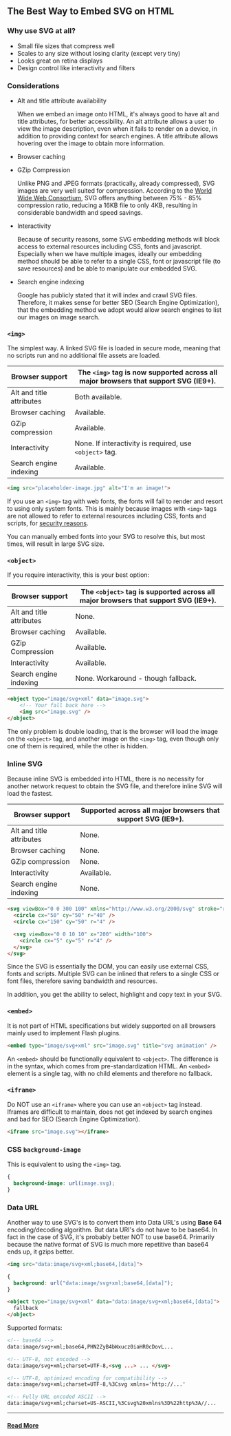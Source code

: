 ## The Best Way to Embed SVG on HTML
### Why use SVG at all?
* Small file sizes that compress well
* Scales to any size without losing clarity (except very tiny)
* Looks great on retina displays
* Design control like interactivity and filters

### Considerations
* Alt and title attribute availability

    When we embed an image onto HTML, it's always good to have alt and title attributes, for better accessibility. An alt attribute allows a user to view the image description, even when it fails to render on a device, in addition to providing context for search engines. A title attribute allows hovering over the image to obtain more information.

* Browser caching
* GZip Compression

    Unlike PNG and JPEG formats (practically, already compressed), SVG images are very well suited for compression. According to the [World Wide Web Consortium](https://www.w3.org/TR/SVG11/minimize.html), SVG offers anything between 75% - 85% compression ratio, reducing a 16KB file to only 4KB, resulting in considerable bandwidth and speed savings.

* Interactivity

    Because of security reasons, some SVG embedding methods will block access to external resources including CSS, fonts and javascript. Especially when we have multiple images, ideally our embedding method should be able to refer to a single CSS, font or javascript file (to save resources) and be able to manipulate our embedded SVG.

* Search engine indexing

    Google has publicly stated that it will index and crawl SVG files. Therefore, it makes sense for better SEO (Search Engine Optimization), that the embedding method we adopt would allow search engines to list our images on image search.

### `<img>`
The simplest way. A linked SVG file is loaded in secure mode, meaning that no scripts run and no additional file assets are loaded.

| Browser support | The `<img>` tag is now supported across all major browsers that support SVG (IE9+). |
| - | - |
| Alt and title attributes | Both available. |
| Browser caching | Available. |
| GZip compression | Available. |
| Interactivity | None. If interactivity is required, use `<object>` tag. |
| Search engine indexing | Available. |

```html
<img src="placeholder-image.jpg" alt="I'm an image!">
```

If you use an `<img>` tag with web fonts, the fonts will fail to render and resort to using only system fonts. This is mainly because images with `<img>` tags are not allowed to refer to external resources including CSS, fonts and scripts, for [security reasons](https://blog.guya.net/2014/02/17/svg-for-fun-and-phishing/).

You can manually embed fonts into your SVG to resolve this, but most times, will result in large SVG size.

### `<object>`
If you require interactivity, this is your best option:

| Browser support | The `<object>` tag is supported across all major browsers that support SVG (IE9+). |
| - | - |
| Alt and title attributes | None. |
| Browser caching | Available. |
| GZip Compression | Available. |
| Interactivity	| Available. |
| Search engine indexing | None. Workaround - though fallback. |

```html
<object type="image/svg+xml" data="image.svg">
    <!-- Your fall back here -->
    <img src="image.svg" />
</object>
```

The only problem is double loading, that is the browser will load the image on the `<object>` tag, and another image on the `<img>` tag, even though only one of them is required, while the other is hidden.

### Inline SVG
Because inline SVG is embedded into HTML, there is no necessity for another network request to obtain the SVG file, and therefore inline SVG will load the fastest.

| Browser support | Supported across all major browsers that support SVG (IE9+). |
| - | - |
| Alt and title attributes | None. |
| Browser caching | None. |
| GZip compression | None. |
| Interactivity | Available. |
| Search engine indexing | None. |

```html
<svg viewBox="0 0 300 100" xmlns="http://www.w3.org/2000/svg" stroke="red" fill="grey">
  <circle cx="50" cy="50" r="40" />
  <circle cx="150" cy="50" r="4" />

  <svg viewBox="0 0 10 10" x="200" width="100">
    <circle cx="5" cy="5" r="4" />
  </svg>
</svg>
```

Since the SVG is essentially the DOM, you can easily use external CSS, fonts and scripts. Multiple SVG can be inlined that refers to a single CSS or font files, therefore saving bandwidth and resources.

In addition, you get the ability to select, highlight and copy text in your SVG.

### `<embed>`
It is not part of HTML specifications but widely supported on all browsers mainly used to implement Flash plugins.

```html
<embed type="image/svg+xml" src="image.svg" title="svg animation" />
```

An `<embed>` should be functionally equivalent to `<object>`. The difference is in the syntax, which comes from pre-standardization HTML. An `<embed>` element is a single tag, with no child elements and therefore no fallback.

### `<iframe>`
Do NOT use an `<iframe>` where you can use an `<object>` tag instead. Iframes are difficult to maintain, does not get indexed by search engines and bad for SEO (Search Engine Optimization).

```html
<iframe src="image.svg"></iframe>
```

### CSS `background-image`
This is equivalent to using the `<img>` tag.

```css
{
  background-image: url(image.svg);
}
```

### Data URL
Another way to use SVG's is to convert them into Data URL's using __Base 64__ encoding/decoding algorithm. But data URI's do not have to be base64. In fact in the case of SVG, it's probably better NOT to use base64. Primarily because the native format of SVG is much more repetitive than base64 ends up, it gzips better.

```html
<img src="data:image/svg+xml;base64,[data]">
```

```css
{
  background: url("data:image/svg+xml;base64,[data]");
}
```

```html
<object type="image/svg+xml" data="data:image/svg+xml;base64,[data]">
  fallback
</object>
```

Supported formats:
```html
<!-- base64 -->
data:image/svg+xml;base64,PHN2ZyB4bWxucz0iaHR0cDovL...

<!-- UTF-8, not encoded -->
data:image/svg+xml;charset=UTF-8,<svg ...> ... </svg>

<!-- UTF-8, optimized encoding for compatibility -->
data:image/svg+xml;charset=UTF-8,%3Csvg xmlns='http://...'

<!-- Fully URL encoded ASCII -->
data:image/svg+xml;charset=US-ASCII,%3Csvg%20xmlns%3D%22http%3A//...
```

___

#### [Read More](https://vecta.io/blog/best-way-to-embed-svg)
